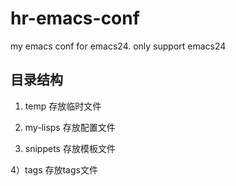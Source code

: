 hr-emacs-conf
=============

my emacs conf for emacs24. only support emacs24



目录结构
---------
1) temp 存放临时文件

2) my-lisps 存放配置文件

3) snippets 存放模板文件

4）tags 存放tags文件
